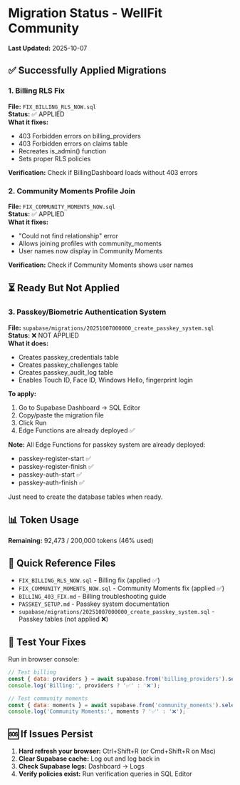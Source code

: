 # Migration Status - WellFit Community

**Last Updated:** 2025-10-07

## ✅ Successfully Applied Migrations

### 1. Billing RLS Fix
**File:** `FIX_BILLING_RLS_NOW.sql`  
**Status:** ✅ APPLIED  
**What it fixes:**
- 403 Forbidden errors on billing_providers
- 403 Forbidden errors on claims table
- Recreates is_admin() function
- Sets proper RLS policies

**Verification:** Check if BillingDashboard loads without 403 errors

### 2. Community Moments Profile Join
**File:** `FIX_COMMUNITY_MOMENTS_NOW.sql`  
**Status:** ✅ APPLIED  
**What it fixes:**
- "Could not find relationship" error
- Allows joining profiles with community_moments
- User names now display in Community Moments

**Verification:** Check if Community Moments shows user names

## ⏳ Ready But Not Applied

### 3. Passkey/Biometric Authentication System
**File:** `supabase/migrations/20251007000000_create_passkey_system.sql`  
**Status:** ❌ NOT APPLIED  
**What it does:**
- Creates passkey_credentials table
- Creates passkey_challenges table
- Creates passkey_audit_log table
- Enables Touch ID, Face ID, Windows Hello, fingerprint login

**To apply:**
1. Go to Supabase Dashboard → SQL Editor
2. Copy/paste the migration file
3. Click Run
4. Edge Functions are already deployed ✅

**Note:** All Edge Functions for passkey system are already deployed:
- passkey-register-start ✅
- passkey-register-finish ✅
- passkey-auth-start ✅
- passkey-auth-finish ✅

Just need to create the database tables when ready.

## 📊 Token Usage

**Remaining:** 92,473 / 200,000 tokens (46% used)

## 📁 Quick Reference Files

- `FIX_BILLING_RLS_NOW.sql` - Billing fix (applied ✅)
- `FIX_COMMUNITY_MOMENTS_NOW.sql` - Community Moments fix (applied ✅)
- `BILLING_403_FIX.md` - Billing troubleshooting guide
- `PASSKEY_SETUP.md` - Passkey system documentation
- `supabase/migrations/20251007000000_create_passkey_system.sql` - Passkey tables (not applied ❌)

## 🧪 Test Your Fixes

Run in browser console:

```javascript
// Test billing
const { data: providers } = await supabase.from('billing_providers').select('*').limit(1);
console.log('Billing:', providers ? '✅' : '❌');

// Test community moments
const { data: moments } = await supabase.from('community_moments').select('id, profile:profiles(first_name)').limit(1);
console.log('Community Moments:', moments ? '✅' : '❌');
```

## 🆘 If Issues Persist

1. **Hard refresh your browser:** Ctrl+Shift+R (or Cmd+Shift+R on Mac)
2. **Clear Supabase cache:** Log out and log back in
3. **Check Supabase logs:** Dashboard → Logs
4. **Verify policies exist:** Run verification queries in SQL Editor
